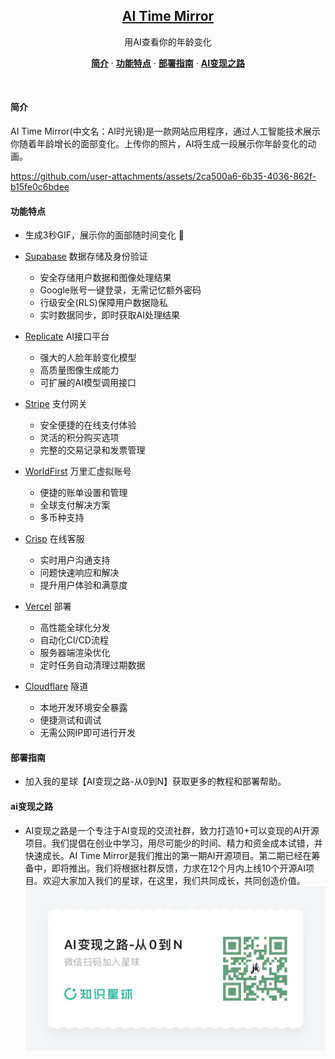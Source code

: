 <a href="https://ai-time-mirror.vercel.app/"> 
  <h2 align="center">AI Time Mirror</h2>
</a>

<p align="center">
  用AI查看你的年龄变化
</p>

<p align="center">
  <a href="#简介"><strong>简介</strong></a> ·
  <a href="#功能特点"><strong>功能特点</strong></a> ·
  <a href="#部署指南"><strong>部署指南</strong></a> ·
  <a href="#ai变现之路"><strong>AI变现之路</strong></a> 
</p>
<br/>

#### 简介

AI Time Mirror(中文名：AI时光镜)是一款网站应用程序，通过人工智能技术展示你随着年龄增长的面部变化。上传你的照片，AI将生成一段展示你年龄变化的动画。

https://github.com/user-attachments/assets/2ca500a6-6b35-4036-862f-b15fe0c6bdee

#### 功能特点

- 生成3秒GIF，展示你的面部随时间变化 🧓
- [Supabase](https://supabase.com) 数据存储及身份验证
  - 安全存储用户数据和图像处理结果
  - Google账号一键登录，无需记忆额外密码
  - 行级安全(RLS)保障用户数据隐私
  - 实时数据同步，即时获取AI处理结果

- [Replicate](https://replicate.com) AI接口平台
  - 强大的人脸年龄变化模型
  - 高质量图像生成能力
  - 可扩展的AI模型调用接口

- [Stripe](https://stripe.com) 支付网关
  - 安全便捷的在线支付体验
  - 灵活的积分购买选项
  - 完整的交易记录和发票管理

- [WorldFirst](https://www.worldfirst.com.cn/) 万里汇虚拟账号
  - 便捷的账单设置和管理
  - 全球支付解决方案
  - 多币种支持

- [Crisp](https://crisp.chat) 在线客服
  - 实时用户沟通支持
  - 问题快速响应和解决
  - 提升用户体验和满意度

- [Vercel](https://vercel.com) 部署
  - 高性能全球化分发
  - 自动化CI/CD流程
  - 服务器端渲染优化
  - 定时任务自动清理过期数据

- [Cloudflare](https://cloudflare.com) 隧道
  - 本地开发环境安全暴露
  - 便捷测试和调试
  - 无需公网IP即可进行开发

#### 部署指南

- 加入我的星球【AI变现之路-从0到N】获取更多的教程和部署帮助。

#### ai变现之路

- AI变现之路是一个专注于AI变现的交流社群，致力打造10+可以变现的AI开源项目。我们提倡在创业中学习，用尽可能少的时间、精力和资金成本试错，并快速成长。AI Time Mirror是我们推出的第一期AI开源项目。第二期已经在筹备中，即将推出。我们将根据社群反馈，力求在12个月内上线10个开源AI项目。欢迎大家加入我们的星球，在这里，我们共同成长，共同创造价值。
![微信扫码](/public/wechat-qrcode.jpg)

